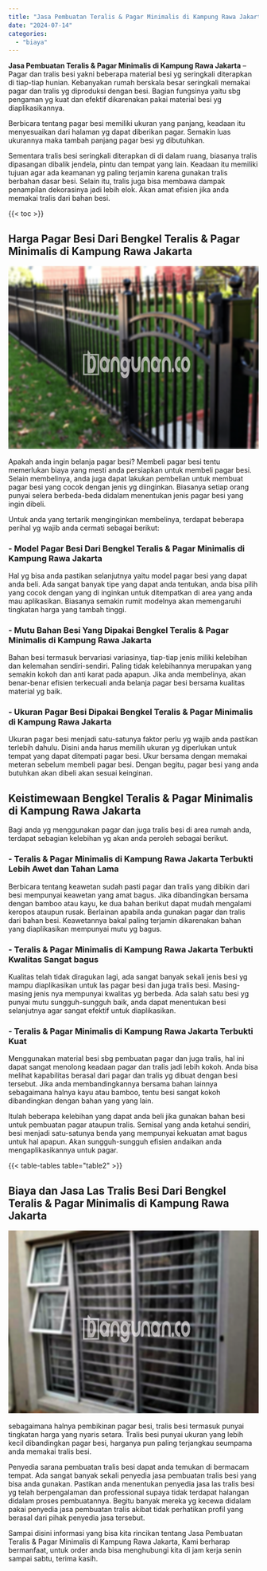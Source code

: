 ```yaml
---
title: "Jasa Pembuatan Teralis & Pagar Minimalis di Kampung Rawa Jakarta"
date: "2024-07-14"
categories: 
  - "biaya"
---
```


**Jasa Pembuatan Teralis & Pagar Minimalis di Kampung Rawa Jakarta** – Pagar dan tralis besi yakni beberapa material besi yg seringkali diterapkan di tiap-tiap hunian. Kebanyakan rumah berskala besar seringkali memakai pagar dan tralis yg diproduksi dengan besi. Bagian fungsinya yaitu sbg pengaman yg kuat dan efektif dikarenakan pakai material besi yg diaplikasikannya.

Berbicara tentang pagar besi memiliki ukuran yang panjang, keadaan itu menyesuaikan dari halaman yg dapat diberikan pagar. Semakin luas ukurannya maka tambah panjang pagar besi yg dibutuhkan.

Sementara tralis besi seringkali diterapkan di di dalam ruang, biasanya tralis dipasangan dibalik jendela, pintu dan tempat yang lain. Keadaan itu memiliki tujuan agar ada keamanan yg paling terjamin karena gunakan tralis berbahan dasar besi. Selain itu, tralis juga bisa membawa dampak penampilan dekorasinya jadi lebih elok. Akan amat efisien jika anda memakai tralis dari bahan besi.

{{< toc >}}

## Harga Pagar Besi Dari Bengkel Teralis & Pagar Minimalis di Kampung Rawa Jakarta

![Jasa Pembuatan Teralis & Pagar Minimalis di Kampung Rawa Jakarta](/images/pagar-minimalis-murah-65.png)

Apakah anda ingin belanja pagar besi? Membeli pagar besi tentu memerlukan biaya yang mesti anda persiapkan untuk membeli pagar besi. Selain membelinya, anda juga dapat lakukan pembelian untuk membuat pagar besi yang cocok dengan jenis yg diinginkan. Biasanya setiap orang punyai selera berbeda-beda didalam menentukan jenis pagar besi yang ingin dibeli.

Untuk anda yang tertarik menginginkan membelinya, terdapat beberapa perihal yg wajib anda cermati sebagai berikut:
### \- Model Pagar Besi Dari Bengkel Teralis & Pagar Minimalis di Kampung Rawa Jakarta

Hal yg bisa anda pastikan selanjutnya yaitu model pagar besi yang dapat anda beli. Ada sangat banyak tipe yang dapat anda tentukan, anda bisa pilih yang cocok dengan yang di inginkan untuk ditempatkan di area yang anda mau aplikasikan. Biasanya semakin rumit modelnya akan memengaruhi tingkatan harga yang tambah tinggi.

### \- Mutu Bahan Besi Yang Dipakai Bengkel Teralis & Pagar Minimalis di Kampung Rawa Jakarta

Bahan besi termasuk bervariasi variasinya, tiap-tiap jenis miliki kelebihan dan kelemahan sendiri-sendiri. Paling tidak kelebihannya merupakan yang semakin kokoh dan anti karat pada apapun. Jika anda membelinya, akan benar-benar efisien terkecuali anda belanja pagar besi bersama kualitas material yg baik.

### \- Ukuran Pagar Besi Dipakai Bengkel Teralis & Pagar Minimalis di Kampung Rawa Jakarta

Ukuran pagar besi menjadi satu-satunya faktor perlu yg wajib anda pastikan terlebih dahulu. Disini anda harus memilih ukuran yg diperlukan untuk tempat yang dapat ditempati pagar besi. Ukur bersama dengan memakai meteran sebelum membeli pagar besi. Dengan begitu, pagar besi yang anda butuhkan akan dibeli akan sesuai keinginan.

## Keistimewaan Bengkel Teralis & Pagar Minimalis di Kampung Rawa Jakarta

Bagi anda yg menggunakan pagar dan juga tralis besi di area rumah anda, terdapat sebagian kelebihan yg akan anda peroleh sebagai berikut.

### \- Teralis & Pagar Minimalis di Kampung Rawa Jakarta Terbukti Lebih Awet dan Tahan Lama

Berbicara tentang keawetan sudah pasti pagar dan tralis yang dibikin dari besi mempunyai keawetan yang amat bagus. Jika dibandingkan bersama dengan bamboo atau kayu, ke dua bahan berikut dapat mudah mengalami keropos ataupun rusak. Berlainan apabila anda gunakan pagar dan tralis dari bahan besi. Keawetannya bakal paling terjamin dikarenakan bahan yang diaplikasikan mempunyai mutu yg bagus.

### \- Teralis & Pagar Minimalis di Kampung Rawa Jakarta Terbukti Kwalitas Sangat bagus

Kualitas telah tidak diragukan lagi, ada sangat banyak sekali jenis besi yg mampu diaplikasikan untuk las pagar besi dan juga tralis besi. Masing-masing jenis nya mempunyai kwalitas yg berbeda. Ada salah satu besi yg punyai mutu sungguh-sungguh baik, anda dapat menentukan besi selanjutnya agar sangat efektif untuk diaplikasikan.

### \- Teralis & Pagar Minimalis di Kampung Rawa Jakarta Terbukti Kuat

Menggunakan material besi sbg pembuatan pagar dan juga tralis, hal ini dapat sangat menolong keadaan pagar dan tralis jadi lebih kokoh. Anda bisa melihat kapabilitas berasal dari pagar dan tralis yg dibuat dengan besi tersebut. Jika anda membandingkannya bersama bahan lainnya sebagaimana halnya kayu atau bamboo, tentu besi sangat kokoh dibandingkan dengan bahan yang yang lain.

Itulah beberapa kelebihan yang dapat anda beli jika gunakan bahan besi untuk pembuatan pagar ataupun tralis. Semisal yang anda ketahui sendiri, besi menjadi satu-satunya benda yang mempunyai kekuatan amat bagus untuk hal apapun. Akan sungguh-sungguh efisien andaikan anda mengaplikasikannya untuk pagar.

{{< table-tables table="table2" >}}

## Biaya dan Jasa Las Tralis Besi Dari Bengkel Teralis & Pagar Minimalis di Kampung Rawa Jakarta

![Jasa Pembuatan Teralis & Pagar Minimalis di Kampung Rawa Jakarta](/images/teralis-minimalis-murah-22.png)

sebagaimana halnya pembikinan pagar besi, tralis besi termasuk punyai tingkatan harga yang nyaris setara. Tralis besi punyai ukuran yang lebih kecil dibandingkan pagar besi, harganya pun paling terjangkau seumpama anda memakai tralis besi.

Penyedia sarana pembuatan tralis besi dapat anda temukan di bermacam tempat. Ada sangat banyak sekali penyedia jasa pembuatan tralis besi yang bisa anda gunakan. Pastikan anda menentukan penyedia jasa las tralis besi yg telah berpengalaman dan professional supaya tidak terdapat halangan didalam proses pembuatannya. Begitu banyak mereka yg kecewa didalam pakai penyedia jasa pembuatan tralis akibat tidak perhatikan profil yang berasal dari pihak penyedia jasa tersebut.

Sampai disini informasi yang bisa kita rincikan tentang Jasa Pembuatan Teralis & Pagar Minimalis di Kampung Rawa Jakarta, Kami berharap bermanfaat, untuk order anda bisa menghubungi kita di jam kerja senin sampai sabtu, terima kasih.
